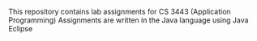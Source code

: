 This repository contains lab assignments for CS 3443 (Application Programming)
Assignments are written in the Java language using Java Eclipse
